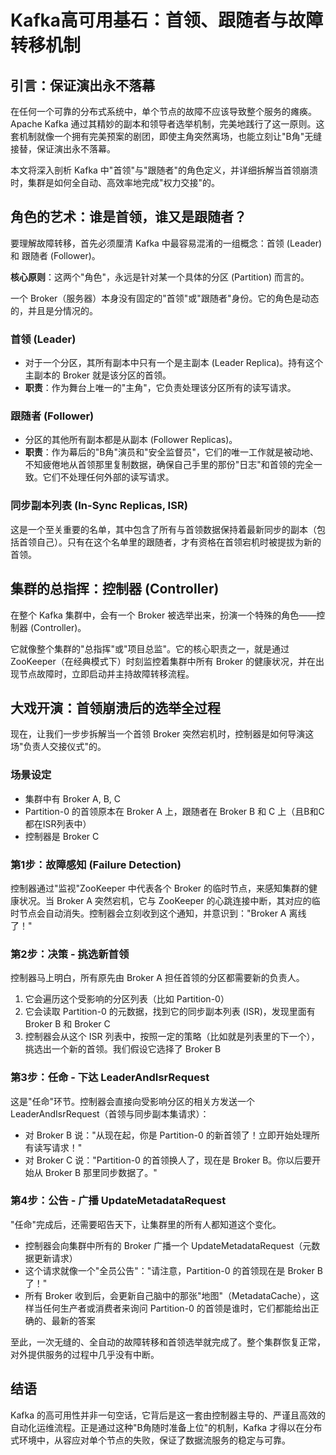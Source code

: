 # Kafka高可用基石：首领、跟随者与故障转移机制

## 引言：保证演出永不落幕

在任何一个可靠的分布式系统中，单个节点的故障不应该导致整个服务的瘫痪。Apache Kafka 通过其精妙的副本和领导者选举机制，完美地践行了这一原则。这套机制就像一个拥有完美预案的剧团，即使主角突然离场，也能立刻让"B角"无缝接替，保证演出永不落幕。

本文将深入剖析 Kafka 中"首领"与"跟随者"的角色定义，并详细拆解当首领崩溃时，集群是如何全自动、高效率地完成"权力交接"的。

## 角色的艺术：谁是首领，谁又是跟随者？

要理解故障转移，首先必须厘清 Kafka 中最容易混淆的一组概念：首领 (Leader) 和 跟随者 (Follower)。

**核心原则**：这两个"角色"，永远是针对某一个具体的分区 (Partition) 而言的。

一个 Broker（服务器）本身没有固定的"首领"或"跟随者"身份。它的角色是动态的，并且是分情况的。

### 首领 (Leader)
- 对于一个分区，其所有副本中只有一个是主副本 (Leader Replica)。持有这个主副本的 Broker 就是该分区的首领。
- **职责**：作为舞台上唯一的"主角"，它负责处理该分区所有的读写请求。

### 跟随者 (Follower)
- 分区的其他所有副本都是从副本 (Follower Replicas)。
- **职责**：作为幕后的"B角"演员和"安全监督员"，它们的唯一工作就是被动地、不知疲倦地从首领那里复制数据，确保自己手里的那份"日志"和首领的完全一致。它们不处理任何外部的读写请求。

### 同步副本列表 (In-Sync Replicas, ISR)
这是一个至关重要的名单，其中包含了所有与首领数据保持着最新同步的副本（包括首领自己）。只有在这个名单里的跟随者，才有资格在首领宕机时被提拔为新的首领。

## 集群的总指挥：控制器 (Controller)

在整个 Kafka 集群中，会有一个 Broker 被选举出来，扮演一个特殊的角色——控制器 (Controller)。

它就像整个集群的"总指挥"或"项目总监"。它的核心职责之一，就是通过 ZooKeeper（在经典模式下）时刻监控着集群中所有 Broker 的健康状况，并在出现节点故障时，立即启动并主持故障转移流程。

## 大戏开演：首领崩溃后的选举全过程

现在，让我们一步步拆解当一个首领 Broker 突然宕机时，控制器是如何导演这场"负责人交接仪式"的。

### 场景设定

- 集群中有 Broker A, B, C
- Partition-0 的首领原本在 Broker A 上，跟随者在 Broker B 和 C 上（且B和C都在ISR列表中）
- 控制器是 Broker C

### 第1步：故障感知 (Failure Detection)

控制器通过"监视"ZooKeeper 中代表各个 Broker 的临时节点，来感知集群的健康状况。当 Broker A 突然宕机，它与 ZooKeeper 的心跳连接中断，其对应的临时节点会自动消失。控制器会立刻收到这个通知，并意识到："Broker A 离线了！"

### 第2步：决策 - 挑选新首领

控制器马上明白，所有原先由 Broker A 担任首领的分区都需要新的负责人。

1. 它会遍历这个受影响的分区列表（比如 Partition-0）
2. 它会读取 Partition-0 的元数据，找到它的同步副本列表 (ISR)，发现里面有 Broker B 和 Broker C
3. 控制器会从这个 ISR 列表中，按照一定的策略（比如就是列表里的下一个），挑选出一个新的首领。我们假设它选择了 Broker B

### 第3步：任命 - 下达 LeaderAndIsrRequest

这是"任命"环节。控制器会直接向受影响分区的相关方发送一个 LeaderAndIsrRequest（首领与同步副本集请求）：

- 对 Broker B 说："从现在起，你是 Partition-0 的新首领了！立即开始处理所有读写请求！"
- 对 Broker C 说："Partition-0 的首领换人了，现在是 Broker B。你以后要开始从 Broker B 那里同步数据了。"

### 第4步：公告 - 广播 UpdateMetadataRequest

"任命"完成后，还需要昭告天下，让集群里的所有人都知道这个变化。

- 控制器会向集群中所有的 Broker 广播一个 UpdateMetadataRequest（元数据更新请求）
- 这个请求就像一个"全员公告"："请注意，Partition-0 的首领现在是 Broker B 了！"
- 所有 Broker 收到后，会更新自己脑中的那张"地图"（MetadataCache），这样当任何生产者或消费者来询问 Partition-0 的首领是谁时，它们都能给出正确的、最新的答案

至此，一次无缝的、全自动的故障转移和首领选举就完成了。整个集群恢复正常，对外提供服务的过程中几乎没有中断。

## 结语

Kafka 的高可用性并非一句空话，它背后是这一套由控制器主导的、严谨且高效的自动化运维流程。正是通过这种"B角随时准备上位"的机制，Kafka 才得以在分布式环境中，从容应对单个节点的失败，保证了数据流服务的稳定与可靠。
